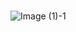 ### 

![Image (1)-1](https://user-images.githubusercontent.com/82188718/129316942-356510d7-5786-46c8-ac27-0f579ca0dc35.jpg)


<!--
**alessandragutierrez/alessandragutierrez** is a ✨ _special_ ✨ repository because its `README.md` (this file) appears on your GitHub profile.

Here are some ideas to get you started:

- 🔭 I’m currently working on ...
- 🌱 I’m currently learning ...
- 👯 I’m looking to collaborate on ...
- 🤔 I’m looking for help with ...
- 💬 Ask me about ...
- 📫 How to reach me: ...
- 😄 Pronouns: ...
- ⚡ Fun fact: ...
-->
